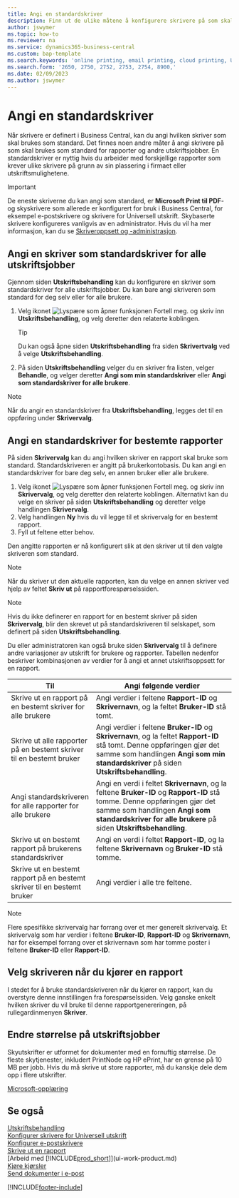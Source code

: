 ```yaml
---
title: Angi en standardskriver
description: Finn ut de ulike måtene å konfigurere skrivere på som skal brukes som standard for utskriftsjobber.
author: jswymer
ms.topic: how-to
ms.reviewer: na
ms.service: dynamics365-business-central
ms.custom: bap-template
ms.search.keywords: 'online printing, email printing, cloud printing, Universal Print'
ms.search.form: '2650, 2750, 2752, 2753, 2754, 8900,'
ms.date: 02/09/2023
ms.author: jswymer
---
```

# <a name="specify-a-default-printer"></a><a name="specify-a-default-printer"></a><a name="default"></a>Angi en standardskriver

Når skrivere er definert i Business Central, kan du angi hvilken skriver som skal brukes som standard. Det finnes noen andre måter å angi skrivere på som skal brukes som standard for rapporter og andre utskriftsjobber. En standardskriver er nyttig hvis du arbeider med forskjellige rapporter som krever ulike skrivere på grunn av sin plassering i firmaet eller utskriftsmulighetene.

> [!IMPORTANT]
> De eneste skriverne du kan angi som standard, er **Microsoft Print til PDF**- og skyskrivere som allerede er konfigurert for bruk i Business Central, for eksempel e-postskrivere og skrivere for Universell utskrift. Skybaserte skrivere konfigureres vanligvis av en administrator. Hvis du vil ha mer informasjon, kan du se [Skriveroppsett og -administrasjon](admin-printer-setup-overview.md).   

## <a name="set-a-printer-as-a-default-printer-for-all-print-jobs"></a><a name="set-a-printer-as-a-default-printer-for-all-print-jobs"></a>Angi en skriver som standardskriver for alle utskriftsjobber

Gjennom siden **Utskriftsbehandling** kan du konfigurere en skriver som standardskriver for alle utskriftsjobber. Du kan bare angi skriveren som standard for deg selv eller for alle brukere.

1. Velg ikonet ![Lyspære som åpner funksjonen Fortell meg.](media/ui-search/search_small.png "Fortell hva du vil gjøre") og skriv inn **Utskriftsbehandling**, og velg deretter den relaterte koblingen.

    > [!TIP]
    > Du kan også åpne siden **Utskriftsbehandling** fra siden **Skrivertvalg** ved å velge **Utskriftsbehandling**.  
2. På siden **Utskriftsbehandling** velger du en skriver fra listen, velger **Behandle**, og velger deretter **Angi som min standardskriver** eller **Angi som standardskriver for alle brukere**.

> [!NOTE]
> Når du angir en standardskriver fra **Utskriftsbehandling**, legges det til en oppføring under **Skrivervalg**.

## <a name="set-a-default-printer-for-specific-reports"></a><a name="set-a-default-printer-for-specific-reports"></a>Angi en standardskriver for bestemte rapporter

På siden **Skrivervalg** kan du angi hvilken skriver en rapport skal bruke som standard. Standardskriveren er angitt på brukerkontobasis. Du kan angi en standardskriver for bare deg selv, en annen bruker eller alle brukere.

1. Velg ikonet ![Lyspære som åpner funksjonen Fortell meg.](media/ui-search/search_small.png "Fortell hva du vil gjøre") og skriv inn **Skrivervalg**, og velg deretter den relaterte koblingen. Alternativt kan du velge en skriver på siden **Utskriftsbehandling** og deretter velge handlingen **Skrivervalg**.
2. Velg handlingen **Ny** hvis du vil legge til et skrivervalg for en bestemt rapport.
3. Fyll ut feltene etter behov.

Den angitte rapporten er nå konfigurert slik at den skriver ut til den valgte skriveren som standard.

> [!NOTE]
> Når du skriver ut den aktuelle rapporten, kan du velge en annen skriver ved hjelp av feltet **Skriv ut** på rapportforespørselssiden.

> [!NOTE]
> Hvis du ikke definerer en rapport for en bestemt skriver på siden **Skrivervalg**, blir den skrevet ut på standardskriveren til selskapet, som definert på siden **Utskriftsbehandling**.

Du eller administratoren kan også bruke siden **Skrivervalg** til å definere andre variasjoner av utskrift for brukere og rapporter. Tabellen nedenfor beskriver kombinasjonen av verdier for å angi et annet utskriftsoppsett for en rapport.

|Til                                                 |Angi følgende verdier                                             |
|---------------------------------------------------|---------------------------------------------------------------------|
|Skrive ut en rapport på en bestemt skriver for alle brukere |Angi verdier i feltene **Rapport-ID** og **Skrivernavn**, og la feltet **Bruker-ID** stå tomt.|
|Skrive ut alle rapporter på en bestemt skriver til en bestemt bruker|Angi verdier i feltene **Bruker-ID** og **Skrivernavn**, og la feltet **Rapport-ID** stå tomt. Denne oppføringen gjør det samme som handlingen **Angi som min standardskriver** på siden **Utskriftsbehandling**.|
|Angi standardskriveren for alle rapporter for alle brukere|Angi en verdi i feltet **Skrivernavn**, og la feltene **Bruker-ID** og **Rapport-ID** stå tomme. Denne oppføringen gjør det samme som handlingen **Angi som standardskriver for alle brukere** på siden **Utskriftsbehandling**.|
|Skrive ut en bestemt rapport på brukerens standardskriver|Angi en verdi i feltet **Rapport-ID**, og la feltene **Skrivernavn** og **Bruker-ID** stå tomme.|
|Skrive ut en bestemt rapport på en bestemt skriver til en bestemt bruker|Angi verdier i alle tre feltene.|

> [!NOTE]
> Flere spesifikke skrivervalg har forrang over et mer generelt skrivervalg. Et skrivervalg som har verdier i feltene **Bruker-ID**, **Rapport-ID** og **Skrivernavn**, har for eksempel forrang over et skrivernavn som har tomme poster i feltene **Bruker-ID** eller **Rapport-ID**.

## <a name="choosing-the-printer-when-running-a-report"></a><a name="choosing-the-printer-when-running-a-report"></a>Velg skriveren når du kjører en rapport

I stedet for å bruke standardskriveren når du kjører en rapport, kan du overstyre denne innstillingen fra forespørselssiden. Velg ganske enkelt hvilken skriver du vil bruke til denne rapportgenereringen, på rullegardinmenyen **Skriver**.

## <a name="sizing-print-jobs"></a><a name="sizing-print-jobs"></a>Endre størrelse på utskriftsjobber

Skyutskrifter er utformet for dokumenter med en fornuftig størrelse. De fleste skytjenester, inkludert PrintNode og HP ePrint, har en grense på 10 MB per jobb. Hvis du må skrive ut store rapporter, må du kanskje dele dem opp i flere utskrifter.

[Microsoft-opplæring](/training/modules/change-documents-dynamics-365-business-central/)

## <a name="see-also"></a><a name="see-also"></a>Se også

[Utskriftsbehandling](admin-printer-setup-overview.md)  
[Konfigurer skrivere for Universell utskrift](admin-printer-setup-universal-print.md)  
[Konfigurer e-postskrivere](admin-printer-setup-email.md)  
[Skrive ut en rapport](ui-work-report.md#PrintReport)  
[Arbeid med [!INCLUDE[prod_short](includes/prod_short.md)]](ui-work-product.md)  
[Kjøre kjørsler](ui-how-run-batch-jobs.md)  
[Send dokumenter i e-post](ui-how-send-documents-email.md)  

[!INCLUDE[footer-include](includes/footer-banner.md)]
